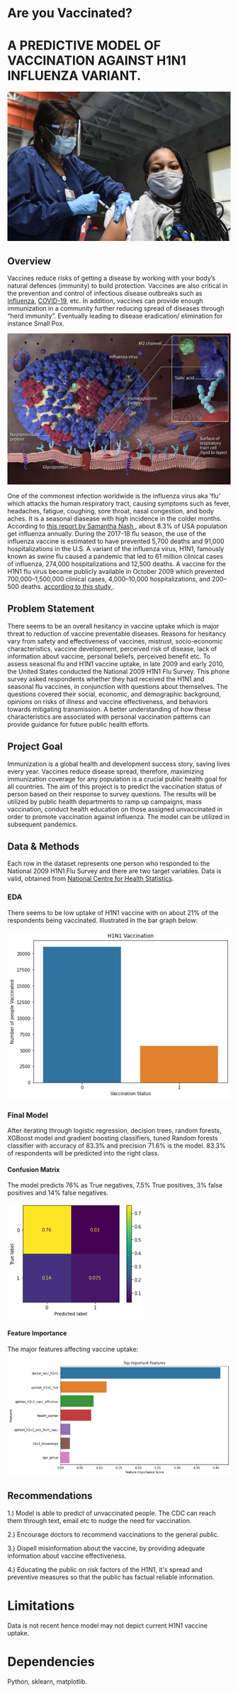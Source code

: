 # Are you Vaccinated?
# A PREDICTIVE MODEL OF VACCINATION AGAINST H1N1 INFLUENZA VARIANT.

![](https://github.com/Rachael-Osoro/git_practice/blob/master/Photos/vax.jpg)

## Overview

Vaccines reduce risks of getting a disease by working with your body’s natural defences (immunity) to build protection. Vaccines are also critical in the prevention and control of infectious disease outbreaks such as  <a href = "https://en.wikipedia.org/wiki/Influenza"> Influenza</a>, <a href = "https://en.wikipedia.org/wiki/COVID-19"> COVID-19</a>, etc. In addition, vaccines can provide enough immunization in a community further reducing spread of diseases through “herd immunity”. Eventually leading to disease eradication/ elimination for instance Small Pox. 

![](https://github.com/Rachael-Osoro/git_practice/blob/master/Photos/health-influenza-taxonomy-virus-cell-illustration.jpg)

One of the commonest infection worldwide is the influenza virus aka ‘flu’ which attacks the human respiratory tract, causing symptoms such as fever, headaches, fatigue, coughing, sore throat, nasal congestion, and body aches. It is a seasonal diasease with high incidence in the colder months. According to <a href = "https://www.wiscontext.org/understanding-perennial-menace-influenza-virus"> this report by Samantha Nash </a>, about 8.3% of USA population get influenza annually. During the 2017-18 flu season, the use of the influenza vaccine is estimated to have prevented 5,700 deaths and 91,000 hospitalizations in the U.S. 
A variant of the influenza virus, H1N1, famously known as swine flu caused a pandemic that led to 61 million clinical cases of influenza, 274,000 hospitalizations and 12,500 deaths. A vaccine for the H1N1 flu virus became publicly available in October 2009 which prevented 700,000–1,500,000 clinical cases, 4,000–10,000 hospitalizations, and 200–500 deaths. <a href = "https://www.ncbi.nlm.nih.gov/pmc/articles/PMC3647645/">according to this study </a>.

## Problem Statement

There seems to be an overall hesitancy in vaccine uptake which is major threat to reduction of vaccine preventable diseases. Reasons for hesitancy vary from safety and effectiveness of vaccines, mistrust, socio-economic characteristics, vaccine development, perceived risk of disease, lack of information about vaccine, personal beliefs, perceived benefit etc. To assess seasonal flu and H1N1 vaccine uptake, in late 2009 and early 2010, the United States conducted the National 2009 H1N1 Flu Survey. This phone survey asked respondents whether they had received the H1N1 and seasonal flu vaccines, in conjunction with questions about themselves. The questions covered their social, economic, and demographic background, opinions on risks of illness and vaccine effectiveness, and behaviors towards mitigating transmission. A better understanding of how these characteristics are associated with personal vaccination patterns can provide guidance for future public health efforts. 


## Project Goal
Immunization is a global health and development success story, saving lives every year. Vaccines reduce disease spread, therefore, maximizing immunization coverage for any population is a crucial public health goal for all countries.
The aim of this project is to predict the vaccination status of person based on their response to survey questions. The results will be utilized by public health departments to ramp up campaigns, mass vaccination, conduct health education on those assigned unvaccinated in order to promote vaccination against influenza. The model can be utilized in subsequent pandemics.

## Data & Methods
Each row in the dataset represents one person who responded to the National 2009 H1N1 Flu Survey and there are two target variables. Data is valid, obtained from 
<a href = "https://www.cdc.gov/nchs/index.htm"> National Centre for Health Statistics</a>.

### EDA
There seems to be low uptake of H1N1 vaccine with on about 21% of the respondents being vaccinated. Illustrated in the bar graph below:

![](https://github.com/Rachael-Osoro/git_practice/blob/master/Photos/h1n1.png)
### Final Model
After iterating through logistic regression, decision trees, random forests, XGBoost model and gradient boosting classifiers, tuned Random forests classifier with accuracy of 83.3% and precision 71.6% is the model.
83.3% of respondents will be predicted into the right class.
#### Confusion Matrix
The model predicts 76% as True negatives, 7.5% True positives, 3% false positives and 14% false negatives.

![](https://github.com/Rachael-Osoro/git_practice/blob/master/Photos/conf_matrix.png)
#### Feature Importance
The major features affecting vaccine uptake:

![](https://github.com/Rachael-Osoro/git_practice/blob/master/Photos/imp_feat.png)

## Recommendations

1.) Model is able to predict of unvaccinated people. The CDC can reach them through text, email etc to nudge the need for vaccination.

2.) Encourage doctors to recommend vaccinations to the general public.

3.) Dispell misinformation about the vaccine, by providing adequate information about vaccine effectiveness.

4.) Educating the public on risk factors of the H1N1, it's spread and preventive measures so that the public has factual reliable information.

# Limitations
Data is not recent hence model may not depict current H1N1 vaccine uptake.
# Dependencies
Python,
sklearn,
matplotlib.


